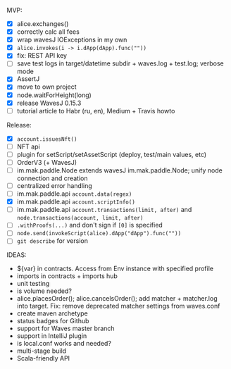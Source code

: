 MVP:
- [x] alice.exchanges()
- [x] correctly calc all fees
- [x] wrap wavesJ IOExceptions in my own
- [x] `alice.invokes(i -> i.dApp(dApp).func(""))`
- [x] fix: REST API key
- [ ] save test logs in target/datetime subdir + waves.log + test.log; verbose mode
- [x] AssertJ
- [x] move to own project
- [x] node.waitForHeight(long)
- [x] release WavesJ 0.15.3
- [ ] tutorial article to Habr (ru, en), Medium + Travis howto

Release:
- [x] `account.issuesNft()`
- [ ] NFT api
- [ ] plugin for setScript/setAssetScript (deploy, test/main values, etc)
- [ ] OrderV3 (+ WavesJ)
- [ ] im.mak.paddle.Node extends wavesJ im.mak.paddle.Node; unify node connection and creation
- [ ] centralized error handling
- [ ] im.mak.paddle.api `account.data(regex)`
- [x] im.mak.paddle.api `account.scriptInfo()`
- [ ] im.mak.paddle.api `account.transactions(limit, after)` and `node.transactions(account, limit, after)`
- [ ] `.withProofs(...)` and don't sign if `[0]` is specified
- [ ] `node.send(invokeScript(alice).dApp("dApp").func(""))`
- [ ] `git describe` for version

IDEAS:
* ${var} in contracts. Access from Env instance with specified profile
* imports in contracts + imports hub
* unit testing
* is volume needed?
* alice.placesOrder(); alice.cancelsOrder(); add matcher + matcher.log into target. Fix: remove deprecated matcher settings from waves.conf
* create maven archetype
* status badges for Github
* support for Waves master branch
* support in IntelliJ plugin
* is local.conf works and needed?
* multi-stage build
* Scala-friendly API
